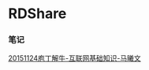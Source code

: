 # RDShare
### 笔记
[20151124庖丁解牛-互联网基础知识-马曦文](http://mp.weixin.qq.com/s?__biz=MzA4MzY0NTcyMw==&mid=400764757&idx=1&sn=f5c4d8454698aa9f9debb54f9d097796&scene=1&srcid=11303FAhf2OBxuAEEsqcI55t&key=ff7411024a07f3eb496d38beb94c04397e939e8fcdac2996ffcacb64a559d9f328e59881a470619ccb1067fe69055d21&ascene=0&uin=MjA2MjQ0NQ%3D%3D&devicetype=iMac+MacBookPro11%2C2+OSX+OSX+10.11.1+build(15B42)&version=11020201&pass_ticket=fyEX6Tj1wrN45grd1wrclKPgShaPFViEwTvfuqJm%2F5o%3D)
